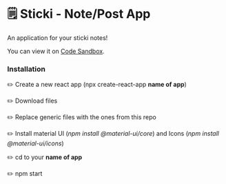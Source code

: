# 🗒 Sticki - Note/Post App

An application for your sticki notes!

You can view it on [Code Sandbox](https://codesandbox.io/s/sticki-notewall-y0htj).

### Installation

✏️ Create a new react app (npx create-react-app **name of app**)

✏️ Download files

✏️ Replace generic files with the ones from this repo

✏️ Install material UI (*npm install @material-ui/core*) and Icons (*npm install @material-ui/icons*)

✏️ cd to your **name of app** 

✏️ npm start

